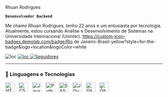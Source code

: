 Rhuan Rodrigues

**`Desenvolvedor Backend`**

Me chamo Rhuan Rodrigues, tenho 22 anos e um entusiasta por tecnologia. Atualmente, estou cursando Análise e Desenvolvimento de Sistemas na Universidade Internacional (Uninter).
https://custom-icon-badges.demolab.com/badge/Rio de Janeiro-Brasil-yellow?style=for-the-badge&logo=location&logoColor=white
<p align="left"
        <a href="https://mail.google.com/">
        <img 
            alt="loc" 
            title="" 
            src="https://custom-icon-badges.demolab.com/badge/-rodriguesrhuan10@gmail.com-orange?style=for-the-badge&logo=phone&logoColor=white"
        />
    </a>
    <a href="">
        <img 
            alt="loc" 
            title="" 
            src="https://custom-icon-badges.demolab.com/badge/Rio de Janeiro-Brasil-yellow?style=for-the-badge&logo=location&logoColor=white"
        />
    </a>
    <a href="https://github.com/RodriguesRhuan10?tab=followers">
        <img 
            alt="Seguidores" 
            title="Me siga no GitHub" 
            src="https://custom-icon-badges.demolab.com/github/followers/RodriguesRhuan10?color=236ad3&labelColor=1155ba&style=for-the-badge&logo=github&label=Seguidores&logoColor=white"
        />
    </a>
</p>

---

### 🤖 Linguagens e Tecnologias

<img 
    align="left" 
    alt="HTML"
    title="HTML" 
    width="30px" 
    style="padding-right: 10px;" 
    src="https://cdn.jsdelivr.net/gh/devicons/devicon@latest/icons/html5/html5-original.svg" 
/>
<img 
    align="left" 
    alt="CSS" 
    title="CSS"
    width="30px" 
    style="padding-right: 10px;" 
    src="https://cdn.jsdelivr.net/gh/devicons/devicon@latest/icons/css3/css3-original.svg" 
/>
<img 
    align="left" 
    alt="JavaScript" 
    title="JavaScript"
    width="30px" 
    style="padding-right: 10px;" 
    src="https://cdn.jsdelivr.net/gh/devicons/devicon@latest/icons/javascript/javascript-original.svg" 
/>
<img 
    align="left" 
    alt="Python" 
    title="Python"
    width="30px" 
    style="padding-right: 10px;" 
    src="https://cdn.jsdelivr.net/gh/devicons/devicon/icons/python/python-plain.svg" 
/>
<img 
    align="left" 
    alt="SASS" 
    title="SASS"
    width="30px" 
    style="padding-right: 10px;" 
    src="https://cdn.jsdelivr.net/gh/devicons/devicon@latest/icons/sass/sass-original.svg" 
/>
<img 
    align="left" 
    alt="JQuery" 
    title="JQuery"
    width="30px" 
    style="padding-right: 10px;" 
    src="https://cdn.jsdelivr.net/gh/devicons/devicon@latest/icons/jquery/jquery-original.svg" 
/>
<img 
    align="left" 
    alt="Git" 
    title="Git"
    width="30px" 
    style="padding-right: 10px;" 
    src="https://cdn.jsdelivr.net/gh/devicons/devicon@latest/icons/git/git-original.svg" 
/>
<img 
    align="left" 
    alt="GitHub" 
    title="GitHub"
    width="30px" 
    style="padding-right: 10px;" 
    src="https://cdn.jsdelivr.net/gh/devicons/devicon/icons/github/github-original.svg" 
/>
